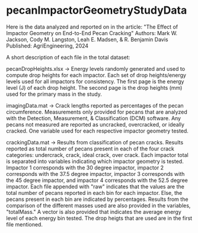 # pecanImpactorGeometryStudyData

Here is the data analyzed and reported on in the article: "The Effect of Impactor Geometry on End-to-End Pecan Cracking"
Authors: Mark W. Jackson, Cody M. Langston, Leah E. Madsen, & R. Benjamin Davis
Published: AgriEngineering, 2024

A short description of each file in the total dataset:

pecanDropHeights.xlsx -> Energy levels randomly generated and used to compute drop heights for each impactor. Each set of drop heights/energy levels used for all impactors for consistency. The first page is the energy level (J) of each drop height. The second page is the drop heights (mm) used for the primary mass in the study.

imagingData.mat -> Crack lengths reported as percentages of the pecan circumference. Measurements only provided for pecans that are analyzed with the Detection, Measurement, & Classification (DCM) software. Any pecans not measured are reported as uncracked, overcracked, or ideally cracked. One variable used for each respective impactor geometry tested.

crackingData.mat -> Results from classification of pecan cracks. Results reported as total number of pecans present in each of the four crack categories: undercrack, crack, ideal crack, over crack. Each impactor total is separated into variables indicating which impactor geometry is tested. Impactor 1 corresponds with the 30 degree impactor, impactor 2 corresponds with the 37.5 degree impactor, impactor 3 corresponds with the 45 degree impactor, and impactor 4 corresponds with the 52.5 degree impactor. Each file appended with "raw" indicates that the values are the total number of pecans reported in each bin for each impactor. Else, the pecans present in each bin are indicated by percentages. Results from the comparison of the different masses used are also provided in the variables, "totalMass." A vector is also provided that indicates the average energy level of each energy bin tested. The drop heigts that are used are in the first file mentioned.
